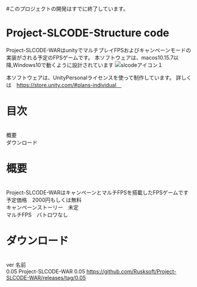 #このプロジェクトの開発はすでに終了しています。
# Project-SLCODE-Structure code
Project-SLCODE-WARはunityでマルチプレイFPSおよびキャンペーンモードの実装がされる予定のFPSゲームです。
本ソフトウェアは、macos10.15.7以降,Windows10で動くように設計されています
![slcodeアイコン１](https://user-images.githubusercontent.com/83647593/122911790-9f865900-d392-11eb-973a-cbd9f9fae0ae.png)

本ソフトウェアは、UnityPersonalライセンスを使って制作しています。
詳しくは　https://store.unity.com/#plans-individual　

# 目次
<br>概要
<br>ダウンロード
#
# 概要
<br>Project-SLCODE-WARはキャンペーンとマルチFPSを搭載したFPSゲームです
<br>予定価格　2000円もしくは無料
<br>キャンペーンストーリー　未定
<br>マルチFPS　バトロワなし
# ダウンロード
<br>ver   名前
<br>0.05  Project-SLCODE-WAR 0.05 https://github.com/Rusksoft/Project-SLCODE-WAR/releases/tag/0.05

